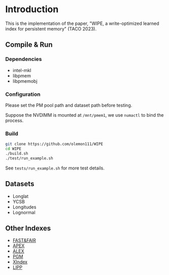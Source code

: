 # Introduction

This is the implementation of the paper, "WIPE, a write-optimized learned index for persistent memory" (TACO 2023).

## Compile & Run

### Dependencies

- intel-mkl
- libpmem
- libpmemobj

### Configuration

Please set the PM pool path and dataset path before testing.

Suppose the NVDIMM is mounted at `/mnt/pmem1`, we use `numactl` to bind the process.

### Build

```bash
git clone https://github.com/olemon111/WIPE
cd WIPE
./build.sh
./test/run_example.sh
```
See `tests/run_example.sh` for more test details.

## Datasets

- Longlat
- YCSB
- Longitudes
- Lognormal

## Other Indexes

- [FAST&FAIR](https://github.com/DICL/FAST_FAIR)
- [APEX](https://github.com/baotonglu/apex)
- [ALEX](https://github.com/microsoft/ALEX)
- [PGM](https://github.com/gvinciguerra/PGM-index)
- [XIndex](https://ipads.se.sjtu.edu.cn:1312/opensource/xindex)
- [LIPP](https://github.com/Jiacheng-WU/lipp)
